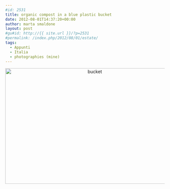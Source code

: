 ```yaml
---
#id: 2531
title: organic compost in a blue plastic bucket
date: 2012-08-01T14:37:20+00:00
author: marta smaldone
layout: post
#gu#id: http://{{ site.url }}/?p=2531
#permalink: /index.php/2012/08/01/estate/
tags:
  - Appunti
  - Italia
  - photographies (mine)
---
```

<p style="text-align: center;">
  <img class="aligncenter wp-image-3733" src="{{ site.url }}/images/uploads/2012/08/bucket.jpg" alt="bucket" width="550" height="367" srcset="{{ site.url }}/images/uploads/2012/08/bucket.jpg 675w, {{ site.url }}/images/uploads/2012/08/bucket-300x200.jpg 300w, {{ site.url }}/images/uploads/2012/08/bucket-330x220.jpg 330w" sizes="(max-width: 550px) 100vw, 550px" />
</p>